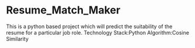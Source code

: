# Resume_Match_Maker 
This is a python based project which will predict the suitability of the resume for a particular job role.
Technology Stack:Python
Algorithm:Cosine Similarity
